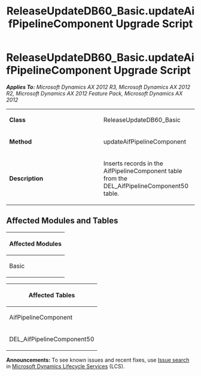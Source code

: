 ﻿---
title: ReleaseUpdateDB60_Basic.updateAifPipelineComponent Upgrade Script
TOCTitle: ReleaseUpdateDB60_Basic.updateAifPipelineComponent Upgrade Script
ms:assetid: a8534440-7dd6-d2db-a64f-a39f4d8cb220
ms:mtpsurl: https://msdn.microsoft.com/en-us/library/JJ686378(v=AX.60)
ms:contentKeyID: 49710334
ms.date: 05/18/2015
mtps_version: v=AX.60
---

# ReleaseUpdateDB60\_Basic.updateAifPipelineComponent Upgrade Script 


_**Applies To:** Microsoft Dynamics AX 2012 R3, Microsoft Dynamics AX 2012 R2, Microsoft Dynamics AX 2012 Feature Pack, Microsoft Dynamics AX 2012_

<table>
<colgroup>
<col style="width: 50%" />
<col style="width: 50%" />
</colgroup>
<tbody>
<tr class="odd">
<td><p><strong>Class</strong></p></td>
<td><p>ReleaseUpdateDB60_Basic</p></td>
</tr>
<tr class="even">
<td><p><strong>Method</strong></p></td>
<td><p>updateAifPipelineComponent</p></td>
</tr>
<tr class="odd">
<td><p><strong>Description</strong></p></td>
<td><p>Inserts records in the AifPipelineComponent table from the DEL_AifPipelineComponent50 table.</p></td>
</tr>
</tbody>
</table>


## Affected Modules and Tables

<table>
<colgroup>
<col style="width: 100%" />
</colgroup>
<thead>
<tr class="header">
<th><p>Affected Modules</p></th>
</tr>
</thead>
<tbody>
<tr class="odd">
<td><p>Basic</p></td>
</tr>
</tbody>
</table>


<table>
<colgroup>
<col style="width: 100%" />
</colgroup>
<thead>
<tr class="header">
<th><p>Affected Tables</p></th>
</tr>
</thead>
<tbody>
<tr class="odd">
<td><p>AifPipelineComponent</p></td>
</tr>
<tr class="even">
<td><p>DEL_AifPipelineComponent50</p></td>
</tr>
</tbody>
</table>

  
**Announcements:** To see known issues and recent fixes, use [Issue search](http://go.microsoft.com/fwlink/?linkid=389258) in [Microsoft Dynamics Lifecycle Services](http://go.microsoft.com/fwlink/?linkid=306505) (LCS).

